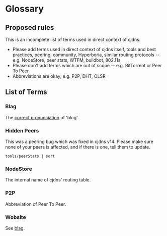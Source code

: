 # Glossary

## Proposed rules

This is an incomplete list of terms used in direct context of cjdns.

- Please add terms used in direct context of cjdns itself, tools and best practices, peering,
  community, Hyperboria, similar routing protocols --
  e.g. NodeStore, peer stats, WTFM, buildbot, 802.11s
- Please don't add terms which are out of scope --
  e.g. BitTorrent or Peer To Peer
- Abbreviations are okay, e.g. P2P, DHT, OLSR

## List of Terms

### Blag

The [correct pronunciation](https://xkcd.com/148/) of 'blog'.

### Hidden Peers

This was a peering bug which was fixed in cjdns v14. Please make sure none of
your peers is affected, and if there is one, tell them to update.

    tools/peerStats | sort

### NodeStore

The internal name of cjdns' routing table.

### P2P

Abbreviation of Peer To Peer.

### Wobsite

See [blag](#blag).
